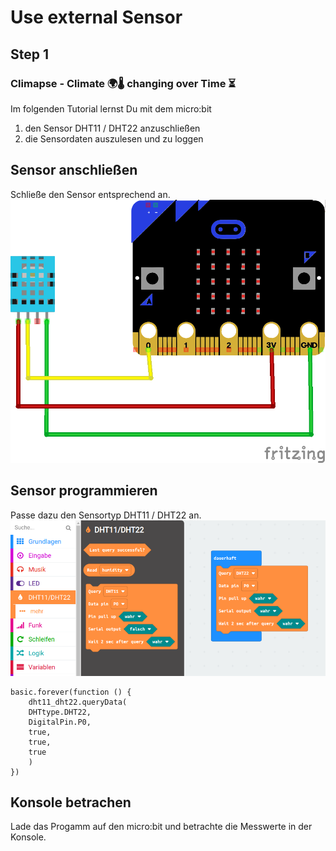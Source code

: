 # Use external Sensor

## Step 1

### Climapse - Climate 🌍🌡️ changing over Time  ⏳️

Im folgenden Tutorial lernst Du mit dem micro:bit 
1. den Sensor DHT11 / DHT22 anzuschließen
2. die Sensordaten auszulesen und zu loggen

## Sensor anschließen

Schließe den Sensor entsprechend an.
![Schaltplan DHT11 Sensor](https://github.com/gitalm/-climpase----use-external-sensor/blob/1c7c2f3f9a9f0654863a05f6e469756aa9c7219d/DHT11_Steckplatine.png?raw=true)

## Sensor programmieren

Passe dazu den Sensortyp DHT11 / DHT22 an.
![Block hinzufügen](https://github.com/gitalm/-climpase----use-external-sensor/blob/master/2022-01-30_17-15.png?raw=true)

```blocks
basic.forever(function () {
    dht11_dht22.queryData(
    DHTtype.DHT22,
    DigitalPin.P0,
    true,
    true,
    true
    )
})
```

## Konsole betrachen

Lade das Progamm auf den micro:bit und betrachte die Messwerte in der Konsole.
```![Konsole des micro:bit](https://github.com/gitalm/-climpase----use-external-sensor/blob/master/2022-01-30_17-17.png?raw=true)